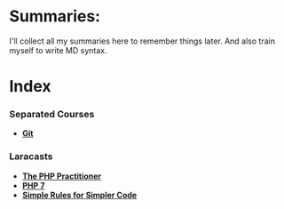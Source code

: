# Summaries:
I'll collect all my summaries here to remember things later. And also train myself to write MD syntax.

# Index

### Separated Courses
* **[Git](./git/)** <br>

### Laracasts
* **[The PHP Practitioner](./laracasts/the-php-practitioner/)** <br>
* **[PHP 7](./laracasts/php-7/)** <br>
* **[Simple Rules for Simpler Code](./laracasts/simple-rules-for-simpler-code/)** <br>
